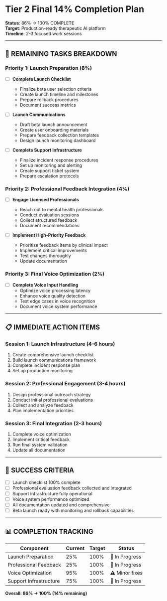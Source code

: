# Tier 2 Final 14% Completion Plan

**Status**: 86% → 100% COMPLETE  
**Target**: Production-ready therapeutic AI platform  
**Timeline**: 2-3 focused work sessions  

---

## 🎯 **REMAINING TASKS BREAKDOWN**

### **Priority 1: Launch Preparation (8%)**
- [ ] **Complete Launch Checklist**
  - Finalize beta user selection criteria
  - Create launch timeline and milestones
  - Prepare rollback procedures
  - Document success metrics

- [ ] **Launch Communications**
  - Draft beta launch announcement
  - Create user onboarding materials
  - Prepare feedback collection templates
  - Design launch monitoring dashboard

- [ ] **Complete Support Infrastructure**
  - Finalize incident response procedures
  - Set up monitoring and alerting
  - Create support ticket system
  - Prepare escalation protocols

### **Priority 2: Professional Feedback Integration (4%)**
- [ ] **Engage Licensed Professionals**
  - Reach out to mental health professionals
  - Conduct evaluation sessions
  - Collect structured feedback
  - Document recommendations

- [ ] **Implement High-Priority Feedback**
  - Prioritize feedback items by clinical impact
  - Implement critical improvements
  - Test changes thoroughly
  - Update documentation

### **Priority 3: Final Voice Optimization (2%)**
- [ ] **Complete Voice Input Handling**
  - Optimize voice processing latency
  - Enhance voice quality detection
  - Test edge cases in voice recognition
  - Document voice system performance

---

## 📋 **IMMEDIATE ACTION ITEMS**

### **Session 1: Launch Infrastructure (4-6 hours)**
1. Create comprehensive launch checklist
2. Build launch communications framework
3. Complete incident response plan
4. Set up production monitoring

### **Session 2: Professional Engagement (3-4 hours)**
1. Design professional outreach strategy
2. Conduct initial professional evaluations
3. Collect and analyze feedback
4. Plan implementation priorities

### **Session 3: Final Integration (2-3 hours)**
1. Complete voice optimization
2. Implement critical feedback
3. Run final system validation
4. Update all documentation

---

## 🚀 **SUCCESS CRITERIA**

- [ ] Launch checklist 100% complete
- [ ] Professional evaluation feedback collected and integrated
- [ ] Support infrastructure fully operational
- [ ] Voice system performance optimized
- [ ] All documentation updated and comprehensive
- [ ] Beta launch ready with monitoring and rollback capabilities

---

## 📊 **COMPLETION TRACKING**

| Component | Current | Target | Status |
|-----------|---------|--------|--------|
| Launch Preparation | 25% | 100% | 🔄 In Progress |
| Professional Feedback | 25% | 100% | 🔄 In Progress |
| Voice Optimization | 95% | 100% | ⚠️ Minor fixes |
| Support Infrastructure | 75% | 100% | 🔄 In Progress |

**Overall: 86% → 100% (14% remaining)**